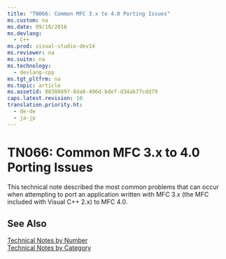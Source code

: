 ```yaml
---
title: "TN066: Common MFC 3.x to 4.0 Porting Issues"
ms.custom: na
ms.date: 09/19/2016
ms.devlang: 
  - C++
ms.prod: visual-studio-dev14
ms.reviewer: na
ms.suite: na
ms.technology: 
  - devlang-cpp
ms.tgt_pltfrm: na
ms.topic: article
ms.assetid: 88308897-8da8-496d-bdef-d34ab77cdd79
caps.latest.revision: 10
translation.priority.ht: 
  - de-de
  - ja-jp
---
```

# TN066: Common MFC 3.x to 4.0 Porting Issues
This technical note described the most common problems that can occur when attempting to port an application written with MFC 3.x (the MFC included with Visual C++ 2.x) to MFC 4.0.  
  
## See Also  
 [Technical Notes by Number](../vs140/Technical-Notes-by-Number.md)   
 [Technical Notes by Category](../vs140/Technical-Notes-by-Category.md)